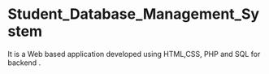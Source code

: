 # Student_Database_Management_System
It is a Web based application developed using HTML,CSS, PHP and SQL for backend . 
